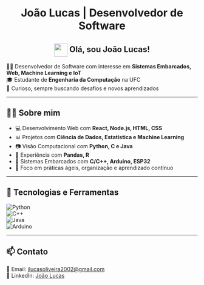 <h1 align="center"> João Lucas | Desenvolvedor de Software </h1>

<h2 align="center">
  <img src="https://media.giphy.com/media/hvRJCLFzcasrR4ia7z/giphy.gif" width="35" style="vertical-align: middle;" />
  Olá, sou João Lucas!
</h2>

🧑‍💻 Desenvolvedor de Software com interesse em **Sistemas Embarcados, Web, Machine Learning e IoT**  
🎓 Estudante de **Engenharia da Computação** na UFC  
🚀 Curioso, sempre buscando desafios e novos aprendizados

---

## 👨‍💻 Sobre mim

- 💻 Desenvolvimento Web com **React, Node.js, HTML, CSS**
- 📊 Projetos com **Ciência de Dados, Estatística e Machine Learning**
- 📷 Visão Computacional com **Python, C e Java**
- 💾 Experiência com **Pandas, R**
- 🔧 Sistemas Embarcados com **C/C++, Arduino, ESP32**
- 🧠 Foco em práticas ágeis, organização e aprendizado contínuo

---

## 🧰 Tecnologias e Ferramentas

![Python](https://img.shields.io/badge/Python-3776AB?style=for-the-badge&logo=python&logoColor=white)  
![C++](https://img.shields.io/badge/C++-00599C?style=for-the-badge&logo=c%2b%2b&logoColor=white)  
![Java](https://img.shields.io/badge/Java-ED8B00?style=for-the-badge&logo=java&logoColor=white)  
![Arduino](https://img.shields.io/badge/Arduino-00979D?style=for-the-badge&logo=arduino&logoColor=white)

---

## 📫 Contato

📧 Email: jlucasoliveira2002@gmail.com  
💼 LinkedIn: [João Lucas](https://www.linkedin.com/in/jlucasoliv/)

